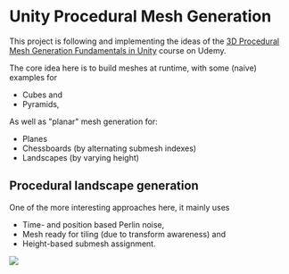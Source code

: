 # Unity Procedural Mesh Generation

This project is following and implementing the ideas of the 
[3D Procedural Mesh Generation Fundamentals in Unity](https://www.udemy.com/course/unity_procgen) course on Udemy.

The core idea here is to build meshes at runtime, with some (naive) examples for

- Cubes and
- Pyramids,

As well as "planar" mesh generation for:

- Planes
- Chessboards (by alternating submesh indexes)
- Landscapes (by varying height)

## Procedural landscape generation

One of the more interesting approaches here, it mainly uses

- Time- and position based Perlin noise,
- Mesh ready for tiling (due to transform awareness) and
- Height-based submesh assignment.

![](.readme/procedural-landscape.png)
